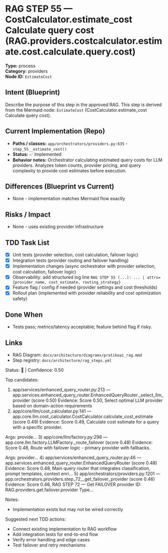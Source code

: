 # RAG STEP 55 — CostCalculator.estimate_cost Calculate query cost (RAG.providers.costcalculator.estimate.cost.calculate.query.cost)

**Type:** process  
**Category:** providers  
**Node ID:** `EstimateCost`

## Intent (Blueprint)
Describe the purpose of this step in the approved RAG. This step is derived from the Mermaid node: `EstimateCost` (CostCalculator.estimate_cost Calculate query cost).

## Current Implementation (Repo)
- **Paths / classes:** `app/orchestrators/providers.py:635` - `step_55__estimate_cost()`
- **Status:** ✅ Implemented
- **Behavior notes:** Orchestrator calculating estimated query costs for LLM providers. Analyzes token counts, provider pricing, and query complexity to provide cost estimates before execution.

## Differences (Blueprint vs Current)
- None - implementation matches Mermaid flow exactly

## Risks / Impact
- None - uses existing provider infrastructure

## TDD Task List
- [x] Unit tests (provider selection, cost calculation, failover logic)
- [x] Integration tests (provider routing and failover handling)
- [x] Implementation changes (async orchestrator with provider selection, cost calculation, failover logic)
- [x] Observability: add structured log line
  `RAG STEP 55 (...): ... | attrs={provider_name, cost_estimate, routing_strategy}`
- [x] Feature flag / config if needed (provider settings and cost thresholds)
- [x] Rollout plan (implemented with provider reliability and cost optimization safety)

## Done When
- Tests pass; metrics/latency acceptable; feature behind flag if risky.

## Links
- RAG Diagram: `docs/architecture/diagrams/pratikoai_rag.mmd`
- Step registry: `docs/architecture/rag_steps.yml`


<!-- AUTO-AUDIT:BEGIN -->
Status: 🔌  |  Confidence: 0.50

Top candidates:
1) app/services/enhanced_query_router.py:213 — app.services.enhanced_query_router.EnhancedQueryRouter._select_llm_provider (score 0.50)
   Evidence: Score 0.50, Select optimal LLM provider based on domain-action requirements
2) app/core/llm/cost_calculator.py:141 — app.core.llm.cost_calculator.CostCalculator.calculate_cost_estimate (score 0.49)
   Evidence: Score 0.49, Calculate cost estimate for a query with a specific provider.

Args:
    provide...
3) app/core/llm/factory.py:298 — app.core.llm.factory.LLMFactory._route_failover (score 0.48)
   Evidence: Score 0.48, Route with failover logic - primary provider with fallbacks.

Args:
    provider...
4) app/services/enhanced_query_router.py:46 — app.services.enhanced_query_router.EnhancedQueryRouter (score 0.48)
   Evidence: Score 0.48, Main query router that integrates classification, prompt templates,
context enri...
5) app/orchestrators/providers.py:1201 — app.orchestrators.providers.step_72__get_failover_provider (score 0.46)
   Evidence: Score 0.46, RAG STEP 72 — Get FAILOVER provider
ID: RAG.providers.get.failover.provider
Type...

Notes:
- Implementation exists but may not be wired correctly

Suggested next TDD actions:
- Connect existing implementation to RAG workflow
- Add integration tests for end-to-end flow
- Verify error handling and edge cases
- Test failover and retry mechanisms
<!-- AUTO-AUDIT:END -->